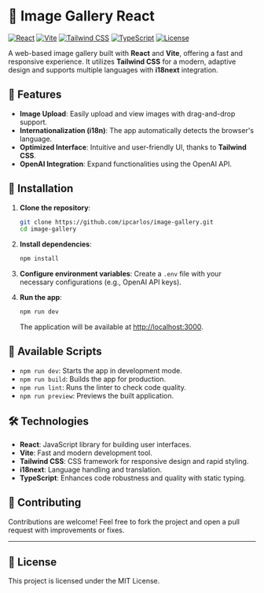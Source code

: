 
# 📸 Image Gallery React

[![React](https://img.shields.io/badge/React-18.3.1-blue?logo=react)](https://reactjs.org/)
[![Vite](https://img.shields.io/badge/Vite-5.4.2-purple?logo=vite)](https://vitejs.dev/)
[![Tailwind CSS](https://img.shields.io/badge/Tailwind%20CSS-3.4.1-blue?logo=tailwind-css)](https://tailwindcss.com/)
[![TypeScript](https://img.shields.io/badge/TypeScript-5.5.3-blue?logo=typescript)](https://www.typescriptlang.org/)
[![License](https://img.shields.io/badge/License-MIT-yellow)](./LICENSE)

A web-based image gallery built with **React** and **Vite**, offering a fast and responsive experience. It utilizes **Tailwind CSS** for a modern, adaptive design and supports multiple languages with **i18next** integration.

## 🎨 Features

- **Image Upload**: Easily upload and view images with drag-and-drop support.
- **Internationalization (i18n)**: The app automatically detects the browser's language.
- **Optimized Interface**: Intuitive and user-friendly UI, thanks to **Tailwind CSS**.
- **OpenAI Integration**: Expand functionalities using the OpenAI API.

## 🚀 Installation

1. **Clone the repository**:
   ```bash
   git clone https://github.com/ipcarlos/image-gallery.git
   cd image-gallery
   ```

2. **Install dependencies**:
   ```bash
   npm install
   ```

3. **Configure environment variables**:
   Create a `.env` file with your necessary configurations (e.g., OpenAI API keys).

4. **Run the app**:
   ```bash
   npm run dev
   ```

   The application will be available at [http://localhost:3000](http://localhost:3000).

## 📜 Available Scripts

- `npm run dev`: Starts the app in development mode.
- `npm run build`: Builds the app for production.
- `npm run lint`: Runs the linter to check code quality.
- `npm run preview`: Previews the built application.

## 🛠️ Technologies

- **React**: JavaScript library for building user interfaces.
- **Vite**: Fast and modern development tool.
- **Tailwind CSS**: CSS framework for responsive design and rapid styling.
- **i18next**: Language handling and translation.
- **TypeScript**: Enhances code robustness and quality with static typing.

## 🤝 Contributing

Contributions are welcome! Feel free to fork the project and open a pull request with improvements or fixes.

---

## 📝 License

This project is licensed under the MIT License.

